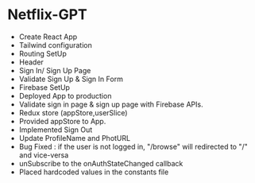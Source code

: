 # Netflix-GPT

- Create React App
- Tailwind configuration
- Routing SetUp
- Header
- Sign In/ Sign Up Page
- Validate Sign Up & Sign In Form
- Firebase SetUp
- Deployed App to production
- Validate sign in page & sign up page with Firebase APIs.
- Redux store (appStore,userSlice)
- Provided appStore to App.
- Implemented Sign Out
- Update ProfileName and PhotURL
- Bug Fixed : if the user is not logged in, "/browse" will redirected to "/" and vice-versa
- unSubscribe to the onAuthStateChanged callback
- Placed hardcoded values in the constants file
